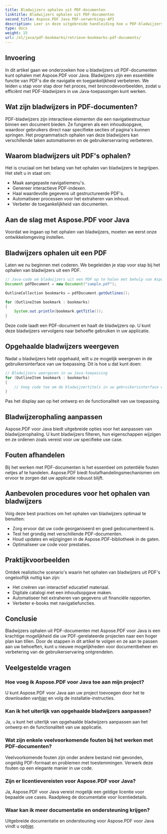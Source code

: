 ```yaml
---
title: Bladwijzers ophalen uit PDF-documenten
linktitle: Bladwijzers ophalen uit PDF-documenten
second_title: Aspose.PDF Java PDF-verwerkings-API
description: Leer in deze uitgebreide handleiding hoe u PDF-bladwijzers efficiënt kunt ophalen met Aspose.PDF voor Java.
type: docs
weight: 15
url: /nl/java/pdf-bookmarks/retrieve-bookmarks-pdf-documents/
---
```


## Invoering

In dit artikel gaan we onderzoeken hoe u bladwijzers uit PDF-documenten kunt ophalen met Aspose.PDF voor Java. Bladwijzers zijn een essentiële functie van PDF's die de navigatie en toegankelijkheid verbeteren. We leiden u stap voor stap door het proces, met broncodevoorbeelden, zodat u efficiënt met PDF-bladwijzers in uw Java-toepassingen kunt werken.

## Wat zijn bladwijzers in PDF-documenten?

PDF-bladwijzers zijn interactieve elementen die een navigatiestructuur binnen een document bieden. Ze fungeren als een inhoudsopgave, waardoor gebruikers direct naar specifieke secties of pagina's kunnen springen. Het programmatisch ophalen van deze bladwijzers kan verschillende taken automatiseren en de gebruikerservaring verbeteren.

## Waarom bladwijzers uit PDF's ophalen?

Het is cruciaal om het belang van het ophalen van bladwijzers te begrijpen. Het stelt u in staat om:

- Maak aangepaste navigatiemenu's.
- Genereer interactieve PDF-indexen.
- Haal waardevolle gegevens uit gestructureerde PDF's.
- Automatiseer processen voor het extraheren van inhoud.
- Verbeter de toegankelijkheid van documenten.

## Aan de slag met Aspose.PDF voor Java

Voordat we ingaan op het ophalen van bladwijzers, moeten we eerst onze ontwikkelomgeving instellen.

## Bladwijzers ophalen uit een PDF

Laten we nu beginnen met coderen. We begeleiden je stap voor stap bij het ophalen van bladwijzers uit een PDF.

```java
// Java-code om bladwijzers uit een PDF op te halen met behulp van Aspose.PDF
Document pdfDocument = new Document("sample.pdf");

OutlineCollection bookmarks = pdfDocument.getOutlines();

for (OutlineItem bookmark : bookmarks)
{
    System.out.println(bookmark.getTitle());
}
```

Deze code laadt een PDF-document en haalt de bladwijzers op. U kunt deze bladwijzers vervolgens naar behoefte gebruiken in uw applicatie.

## Opgehaalde bladwijzers weergeven

Nadat u bladwijzers hebt opgehaald, wilt u ze mogelijk weergeven in de gebruikersinterface van uw toepassing. Dit is hoe u dat kunt doen:

```java
// Bladwijzers weergeven in uw Java-toepassing
for (OutlineItem bookmark : bookmarks)
{
    // Voeg code toe om de bladwijzertitels in uw gebruikersinterface weer te geven
}
```

Pas het display aan op het ontwerp en de functionaliteit van uw toepassing.

## Bladwijzerophaling aanpassen

Aspose.PDF voor Java biedt uitgebreide opties voor het aanpassen van bladwijzerophaling. U kunt bladwijzers filteren, hun eigenschappen wijzigen en ze ordenen zoals vereist voor uw specifieke use case.

## Fouten afhandelen

Bij het werken met PDF-documenten is het essentieel om potentiële fouten netjes af te handelen. Aspose.PDF biedt foutafhandelingsmechanismen om ervoor te zorgen dat uw applicatie robuust blijft.

## Aanbevolen procedures voor het ophalen van bladwijzers

Volg deze best practices om het ophalen van bladwijzers optimaal te benutten:

- Zorg ervoor dat uw code georganiseerd en goed gedocumenteerd is.
- Test het grondig met verschillende PDF-documenten.
- Houd updates en wijzigingen in de Aspose.PDF-bibliotheek in de gaten.
- Optimaliseer uw code voor prestaties.

## Praktijkvoorbeelden

Ontdek realistische scenario's waarin het ophalen van bladwijzers uit PDF's ongelooflijk nuttig kan zijn:

- Het creëren van interactief educatief materiaal.
- Digitale catalogi met een inhoudsopgave maken.
- Automatiseer het extraheren van gegevens uit financiële rapporten.
- Verbeter e-books met navigatiefuncties.

## Conclusie

Bladwijzers ophalen uit PDF-documenten met Aspose.PDF voor Java is een krachtige mogelijkheid die uw PDF-gerelateerde projecten naar een hoger plan kan tillen. Door de stappen in dit artikel te volgen en ze aan te passen aan uw behoeften, kunt u nieuwe mogelijkheden voor documentbeheer en verbetering van de gebruikerservaring ontgrendelen.

## Veelgestelde vragen

### Hoe voeg ik Aspose.PDF voor Java toe aan mijn project?

 U kunt Aspose.PDF voor Java aan uw project toevoegen door het te downloaden van[hier](https://releases.aspose.com/pdf/java/) en volg de installatie-instructies.

### Kan ik het uiterlijk van opgehaalde bladwijzers aanpassen?

Ja, u kunt het uiterlijk van opgehaalde bladwijzers aanpassen aan het ontwerp en de functionaliteit van uw applicatie.

### Wat zijn enkele veelvoorkomende fouten bij het werken met PDF-documenten?

Veelvoorkomende fouten zijn onder andere bestand niet gevonden, ongeldig PDF-formaat en problemen met toestemmingen. Verwerk deze fouten op een elegante manier in uw code.

### Zijn er licentievereisten voor Aspose.PDF voor Java?

Ja, Aspose.PDF voor Java vereist mogelijk een geldige licentie voor bepaalde use cases. Raadpleeg de documentatie voor licentiedetails.

### Waar kan ik meer documentatie en ondersteuning krijgen?

 Uitgebreide documentatie en ondersteuning voor Aspose.PDF voor Java vindt u op[hier](https://reference.aspose.com/pdf/java/).